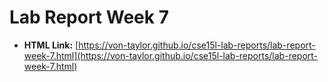 # Lab Report Week 7
- **HTML Link:** [https://von-taylor.github.io/cse15l-lab-reports/lab-report-week-7.html](https://von-taylor.github.io/cse15l-lab-reports/lab-report-week-7.html)
